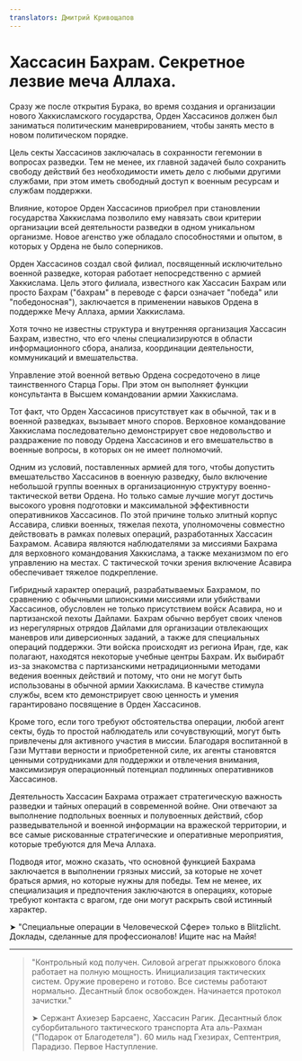 ```yaml
---
translators: Дмитрий Кривощапов
---
```


# Хассасин Бахрам. Секретное лезвие меча Аллаха.



Сразу же после открытия Бурака, во время создания и организации нового Хаккисламского государства, Орден Хассасинов должен был заниматься политическим маневрированием, чтобы занять место в новом политическом порядке.



Цель секты Хассасинов заключалась в сохранности гегемонии в вопросах разведки. Тем не менее, их главной задачей было сохранить свободу действий без необходимости иметь дело с любыми другими службами, при этом иметь свободный доступ к военным ресурсам и службам поддержки.



Влияние, которое Орден Хассасинов приобрел при становлении государства Хаккислама позволило ему навязать свои критерии организации всей деятельности разведки в одном уникальном организме. Новое агенство уже обладало способностями и опытом, в которых у Ордена не было соперников.



Орден Хассасинов создал свой филиал, посвященный исключительно военной разведке, которая работает непосредственно с армией Хаккислама. Цель этого филиала, известного как Хассасин Бахрам или просто Бахрам \("бахрам" в переводе с фарси означает "победа" или "победоносная"\), заключается в применении навыков Ордена в поддержке Мечу Аллаха, армии Хаккислама.



Хотя точно не известны структура и внутренняя организация Хассасин Бахрам, известно, что его члены специализируются в области информационного сбора, анализа, координации деятельности, коммуникаций и вмешательства.



Управление этой военной ветвью Ордена сосредоточено в лице таинственного Старца Горы. При этом он выполняет функции консультанта в Высшем командовании армии Хаккислама.



Тот факт, что Орден Хассасинов присутствует как в обычной, так и в военной разведках, вызывает много споров. Верховное командование Хаккислама последовательно демонстрирует свое недовольство и раздражение по поводу Ордена Хассасинов и его вмешательство в военные вопросы, в которых он не имеет полномочий.



Одним из условий, поставленных армией для того, чтобы допустить вмешательство Хассасинов в военную разведку, было включение небольшой группы военных в организационную структуру военно-тактической ветви Ордена. Но только самые лучшие могут достичь высокого уровня подготовки и максимальной эффективности оперативников Хассасинов. По этой причине только элитный корпус Ассавира, сливки военных, тяжелая пехота, уполномочены совместно действовать в рамках полевых операций, разработанных Хассасин Бахрамом. Асавира являются наблюдателями за миссиями Бахрама для верховного командования Хаккислама, а также механизмом по его управлению на местах. С тактической точки зрения включение Асавира обеспечивает тяжелое подкрепление.



Гибридный характер операций, разрабатываемых Бахрамом, по сравнению с обычными шпионскими миссиями или убийствами Хассасинов, обусловлен не только присутствием войск Асавира, но и партизанской пехоты Дайлами. Бахрам обычно вербует своих членов из нерегулярных отрядов Дайлами для организации отвлекающих маневров или диверсионных заданий, а также для специальных операций поддержки. Эти войска происходят из региона Иран, где, как полагают, находятся некоторые учебные центры Бахрам. Их выбирабт из-за знакомства с партизанскими нетрадиционными методами ведения военных действий и потому, что они не могут быть использованы в обычной армии Хаккислама. В качестве стимула службы, всем кто демонстрирует свою ценность и умения гарантировано посвящение в Орден Хассасинов.



Кроме того, если того требуют обстоятельства операции, любой агент секты, будь то простой наблюдатель или сочувствующий, могут быть привлечены для активного участия в миссии. Благодаря воспитанной в Гази Муттави верности и приобретенной силе, их агенты становятся ценными сотрудниками для поддержки и отвлечения внимания, максимизируя операционный потенциал подлинных оперативников Хассасинов.



Деятельность Хассасин Бахрама отражает стратегическую важность разведки и тайных операций в современной войне. Они отвечают за выполнение подпольных военных и полувоенных действий, сбор разведывательной и военной информации на вражеской территории, и все самые рискованные стратегические и оперативные мероприятия, которые требуются для Меча Аллаха.



Подводя итог, можно сказать, что основной функцией Бахрама заключается в выполнении грязных миссий, за которые не хочет браться армия, но которые нужны для победы. Тем не менее, их специализация и предпочтения заключаются в операциях, которые требуют контакта с врагом, где они могут раскрыть свой истинный характер.



➤ "Специальные операции в Человеческой Сфере» только в Blitzlicht.
Доклады, сделанные для профессионалов! Ищите нас на Майя!

---



> "Контрольный код получен. Cиловой агрегат прыжкового блока работает на полную мощность. Инициализация тактических систем. Оружие проверено и готово. Все системы работают нормально. Десантный блок освобожден. Начинается протокол зачистки."
>
>
>
> ➤ Сержант Ахиезер Барсаенс, Хассасин Рагик.
> Десантный блок суборбитального тактического транспорта
> Ата аль-Рахман \("Подарок от Благодетеля"\).
> 60 миль над Гхезирах, Септентрия, Парадизо. Первое Наступление.




